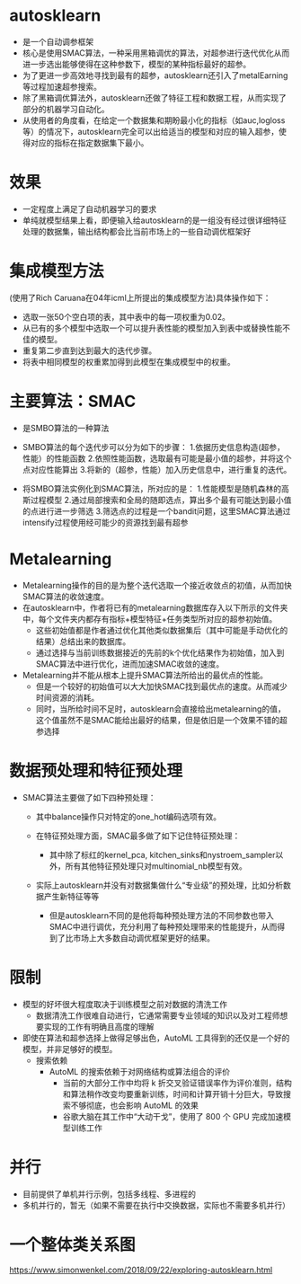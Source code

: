 # autosklearn
* 是一个自动调参框架
* 核心是使用SMAC算法，一种采用黑箱调优的算法，对超参进行迭代优化从而进一步选出能够使得在这种参数下，模型的某种指标最好的超参。
* 为了更进一步高效地寻找到最有的超参，autosklearn还引入了metalEarning等过程加速超参搜索。
 * 除了黑箱调优算法外，autosklearn还做了特征工程和数据工程，从而实现了部分的机器学习自动化。
* 从使用者的角度看，在给定一个数据集和期盼最小化的指标（如auc,logloss等）的情况下，autosklearn完全可以出给适当的模型和对应的输入超参，使得对应的指标在指定数据集下最小。
    
# 效果
* 一定程度上满足了自动机器学习的要求
* 单纯就模型结果上看，即便输入给autosklearn的是一组没有经过很详细特征处理的数据集，输出结构都会比当前市场上的一些自动调优框架好
    
# 集成模型方法
(使用了Rich Caruana在04年icml上所提出的集成模型方法)具体操作如下：
* 选取一张50个空白项的表，其中表中的每一项权重为0.02。
* 从已有的多个模型中选取一个可以提升表性能的模型加入到表中或替换性能不佳的模型。
* 重复第二步直到达到最大的迭代步骤。
* 将表中相同模型的权重累加得到此模型在集成模型中的权重。
    
# 主要算法：SMAC
* 是SMBO算法的一种算法
* SMBO算法的每个迭代步可以分为如下的步骤：
1.依据历史信息构造(超参，性能）的性能函数
2.依照性能函数，选取最有可能是最小值的超参，并将这个点对应性能算出
3.将新的（超参，性能）加入历史信息中，进行重复的迭代。

* 将SMBO算法实例化到SMAC算法，所对应的是：
1.性能模型是随机森林的高斯过程模型
2.通过局部搜索和全局的随即选点，算出多个最有可能达到最小值的点进行进一步筛选
3.筛选点的过程是一个bandit问题，这里SMAC算法通过intensify过程使用经可能少的资源找到最有超参
        
# Metalearning
* Metalearning操作的目的是为整个迭代选取一个接近收敛点的初值，从而加快SMAC算法的收敛速度。
* 在autosklearn中，作者将已有的metalearning数据库存入以下所示的文件夹中，每个文件夹内都存有指标+模型特征+任务类型所对应的超参初始值。
  * 这些初始值都是作者通过优化其他类似数据集后（其中可能是手动优化的结果）总结出来的数据库。
  * 通过选择与当前训练数据接近的先前的k个优化结果作为初始值，加入到SMAC算法中进行优化，进而加速SMAC收敛的速度。
* Metalearning并不能从根本上提升SMAC算法所给出的最优点的性能。
  * 但是一个较好的初始值可以大大加快SMAC找到最优点的速度。从而减少时间资源的消耗。
  * 同时，当所给时间不足时，autosklearn会直接给出metalearning的值，这个值虽然不是SMAC能给出最好的结果，但是依旧是一个效果不错的超参选择
        
# 数据预处理和特征预处理
* SMAC算法主要做了如下四种预处理：
  * 其中balance操作只对特定的one_hot编码选项有效。
  * 在特征预处理方面，SMAC最多做了如下记住特征预处理：
    * 其中除了标红的kernel_pca, kitchen_sinks和nystroem_sampler以外，所有其他特征预处理只对multinomial_nb模型有效。

  * 实际上autosklearn并没有对数据集做什么“专业级”的预处理，比如分析数据产生新特征等等
    * 但是autosklearn不同的是他将每种预处理方法的不同参数也带入SMAC中进行调优，充分利用了每种预处理带来的性能提升，从而得到了比市场上大多数自动调优框架更好的结果。
        
# 限制
* 模型的好坏很大程度取决于训练模型之前对数据的清洗工作
  * 数据清洗工作很难自动进行，它通常需要专业领域的知识以及对工程师想要实现的工作有明确且高度的理解
* 即使在算法和超参选择上做得足够出色，AutoML 工具得到的还仅是一个好的模型，并非足够好的模型。
  * 搜索依赖
    * AutoML 的搜索依赖于对网络结构或算法组合的评价
      * 当前的大部分工作中均将 k 折交叉验证错误率作为评价准则，结构和算法稍作改变均要重新训练，时间和计算开销十分巨大，导致搜索不够彻底，也会影响 AutoML 的效果
      * 谷歌大脑在其工作中“大动干戈”，使用了 800 个 GPU 完成加速模型训练工作

# 并行
* 目前提供了单机并行示例，包括多线程、多进程的
* 多机并行的，暂无（如果不需要在执行中交换数据，实际也不需要多机并行）

        
# 一个整体类关系图
https://www.simonwenkel.com/2018/09/22/exploring-autosklearn.html




